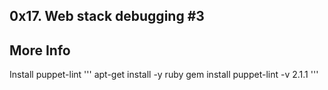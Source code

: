 ## 0x17. Web stack debugging #3

## More Info
Install puppet-lint
'''
 apt-get install -y ruby
 gem install puppet-lint -v 2.1.1
'''
